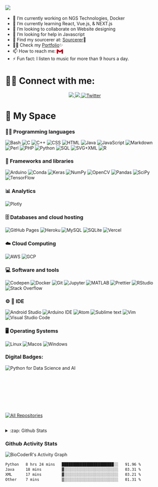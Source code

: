 
<p align="left">
 <img src="https://readme-typing-svg.herokuapp.com?font=KoHo&color=149DDD&size=28&Center=true&vCenter=true&width=570&height=80&lines=I'm+Pranav+Swaroop+Gundla+aka+BioCoderR+%F0%9F%91%8B;Bioinformatician;+Data+Scientist;Freelancer+;Web+Developer" />     
  </p>
      

- 🔭 I’m currently working on NGS Technologies, Docker
- 🌱 I’m currently learning React, Vue.js, & NEXT.js
- 👯 I’m looking to collaborate on Website designing
- 🤔 I’m looking for help in Javascript
- 💬 Find my sourcerer at: [Sourcerer](https://sourcerer.io/biocoderr):mage:
- :man_technologist: Check my [Portfolio](https://biocoderr.github.io/)✨
- 📫 How to reach me: <a href="mailto:pranav5goud@gmail.com"><img alt="GMail" align="center" width="20" height="18" src="assets/gmail.svg" /></a>
- ⚡ Fun fact: I listen to music for more than 9 hours a day.


# :raising_hand_man: Connect with me:

<p align="center">
   <a href="https://www.instagram.com/pranav_swaroop_g/">
      <img src="https://img.shields.io/badge/instagram-%23E4405F.svg?&amp;style=for-the-badge&amp;logo=instagram&amp;logoColor=white" />
   </a>
    <a href="https://linkedin.com/in/pranavswaroopgundla/">
       <img src="https://img.shields.io/badge/linkedin-%230077B5.svg?&style=for-the-badge&logo=linkedin&logoColor=white" />
   </a>
   <a href="https://twitter.com/im_pranavgundla">
      <img alt="Twitter" title="Twitter" src="https://img.shields.io/badge/-Twitter-1DA1F2?style=for-the-badge&logo=twitter&logoColor=white" />
   </a>
</p> 

# :milky_way: My Space

### 👨‍💻 Programming languages

<p> 
   <img alt="Bash" src="https://img.shields.io/badge/Bash%20-%23121011.svg?logo=gnu-bash&logoColor=white" />
   <img alt="C" src="https://img.shields.io/badge/C%20-%232370ED.svg?logo=c&logoColor=white" />
   <img alt="C++" src="https://img.shields.io/badge/C++%20-%2300599C.svg?logo=c%2B%2B&logoColor=white" />
   <img alt="CSS" src="https://img.shields.io/badge/CSS%20-%231572B6.svg?logo=css3&logoColor=white" />
   <img alt="HTML" src="https://img.shields.io/badge/HTML%20-%23E34F26.svg?logo=html5&logoColor=white" />
   <img alt="Java" src="https://img.shields.io/badge/Java-%23007396.svg?logo=java&logoColor=white" />
   <img alt="JavaScript" src="https://img.shields.io/badge/JavaScript%20-%23F7DF1E.svg?logo=javascript&logoColor=black" />
   <img alt="Markdown" src="https://img.shields.io/badge/Markdown-%23000000.svg?logo=markdown&logoColor=white" />
   <img alt="Perl" src="https://img.shields.io/badge/Perl-39457E?style=flat&logo=perl&logoColor=white" />
   <img alt="PHP" src="https://img.shields.io/badge/PHP-%23777BB4.svg?logo=php&logoColor=white" />
   <img alt="Python" src="https://img.shields.io/badge/Python%20-%2314354C.svg?logo=python&logoColor=white" />
   <img alt="SQL" src="https://img.shields.io/badge/SQL%20-%23025E8C.svg?logo=amazon-dynamodb&logoColor=white" />
   <img alt="SVG+XML" src="https://img.shields.io/badge/SVG%2BXML%20-%23e0982c.svg?logo=svg&logoColor=white" /> 
   <img alt="R" src="https://img.shields.io/badge/R-276DC3?style=flat&logo=r&logoColor=white" /> 
</p>

### 🧰 Frameworks and libraries

<p>
   <img alt="Arduino" src="https://img.shields.io/badge/Arduino-00979D?logo=Arduino&logoColor=white" />
   <img alt="Conda" src="https://img.shields.io/badge/Conda-342B029.svg?&style=flat&logo=anaconda&logoColor=white" />
   <img alt="Keras" src="https://img.shields.io/badge/Keras%20-%23D00000.svg?logo=Keras&logoColor=white" />
   <img alt="NumPy" src="https://img.shields.io/badge/Numpy%20-%23013243.svg?logo=numpy&logoColor=white" />
   <img alt="OpenCV" src="https://img.shields.io/badge/OpenCV-27338e?style=flat&logo=OpenCV&logoColor=white" />
   <img alt="Pandas" src="https://img.shields.io/badge/Pandas%20-%23150458.svg?logo=pandas&logoColor=white" />
   <img alt="SciPy" src="https://img.shields.io/badge/Scipy-8CAAE6?style=flat&logo=SciPy&logoColor=white" /> 
   <img alt="TensorFlow" src="https://img.shields.io/badge/TensorFlow%20-%23FF6F00.svg?logo=TensorFlow&logoColor=white" />
</p>

### :bar_chart: Analytics
<p>
   <img alt="Plotly" src="https://img.shields.io/badge/Plotly-3F4F75?style=flat&logo=plotly&logoColor=white" />
</p>

### 🗄️ Databases and cloud hosting
<p>  
   <img alt="GitHub Pages" src="https://img.shields.io/badge/GitHub%20Pages-%23327FC7.svg?logo=github&logoColor=white" />
   <img alt="Heroku" src="https://img.shields.io/badge/Heroku-430098?style=flat&amp;logo=heroku&amp;logoColor=white" />
   <img alt="MySQL" src="https://img.shields.io/badge/MySQL-%2300f.svg?logo=mysql&logoColor=white" />
   <img alt="SQLite" src ="https://img.shields.io/badge/SQLite-%2307405e.svg?logo=sqlite&logoColor=white" />
   <img alt="Vercel" src="https://img.shields.io/badge/Vercel%20-%23000000.svg?logo=vercel&logoColor=white" />
</p>

### :cloud: Cloud Computing
<p>
   <img alt="AWS" src="https://img.shields.io/badge/Amazon_AWS-232F3E?style=flat&logo=amazon-aws&logoColor=white" />
   <img alt="GCP" src="https://img.shields.io/badge/Google_Cloud_Platform-1a73e8?style=flat&amp;logo=google-cloud&amp;logoColor=white" />
</p>

### 💻 Software and tools
<p>
   <img alt="Codepen" src="https://img.shields.io/badge/Codepen-000000.svg?logo=codepen&logoColor=white" />
   <img alt="Docker" src="https://img.shields.io/badge/Docker-46a2f1?style=flat&amp;logo=docker&amp;logoColor=white" />
   <img alt="Git" src="https://img.shields.io/badge/Git%20-%23F05033.svg?logo=git&logoColor=white" />
   <img alt="Jupyter" src="https://img.shields.io/badge/Jupyter%20-%23F37626.svg?logo=Jupyter&logoColor=white" />
   <img alt="MATLAB" src="https://img.shields.io/badge/Mathworks-0076A8?style=flat&logo=mathworks&logoColor=white" />
   <img alt="Prettier" src="https://img.shields.io/badge/-Prettier-F7B93E?style=flat&amp;logo=prettier&amp;logoColor=white" /> 
   <img alt="RStudio" src="https://img.shields.io/badge/RStudio-75AADB?style=flat&logo=RStudio&logoColor=white&logoWidth=20" />
   <img alt="Stack Overflow" src="https://img.shields.io/badge/Stack%20Overflow-FE7A16?logo=stack-overflow&logoColor=white" />
</p>

### :gear: :page_facing_up: IDE
<p>
   <img alt="Android Studio" src="https://img.shields.io/badge/Android%20Studio-008678.svg?logo=android-studio&amp;logoColor=white" />
   <img alt="Arduino IDE" src="https://img.shields.io/badge/Arduino_IDE-00979D?style=flat&logo=arduino&logoColor=white" />
   <img alt="Atom" src="https://img.shields.io/badge/Atom-66595C?style=flat&logo=Atom&logoColor=white" />
   <img alt="Sublime text" src="https://img.shields.io/badge/sublime_text-%23575757.svg?&style=flat&logo=sublime-text&logoColor=important" />
   <img alt="Vim" src="https://img.shields.io/badge/VIM-%2311AB00.svg?&style=flat&logo=vim&logoColor=white" />
   <img alt="Visual Studio Code" src="https://img.shields.io/badge/Visual%20Studio%20Code-0078d7.svg?logo=visual-studio-code&logoColor=white" />
</p>

### :desktop_computer:	Operating Systems

<p>
   <img alt="Linux" src="https://img.shields.io/badge/Linux-FCC624?style=flat&logo=linux&logoColor=white" />
   <img alt="Macos" src="https://img.shields.io/badge/macOS-000000?style=flat&logo=macos&logoColor=white" />
   <img alt="Windows" src="https://img.shields.io/badge/Windows-0078D6?style=flat&logo=windows&logoColor=white" />
</p>

### Digital Badges:
<p>
<img align="left" alt="Python for Data Science and AI" src="https://github.com/BioCoderR/BioCoderR/blob/master/python-for-data-science-and-ai.png" /></p>
<br/>
<br/>
<br/>
<br/>
<br/>
<br/>
<br/>

<br/>
<p align="left">
  <a href="https://github.com/BioCoderR?tab=repositories"><img alt="All Repositories" title="All Repositories" src="https://img.shields.io/badge/-All%20Repos-2962FF?style=for-the-badge&logo=koding&logoColor=white" /></a>
  </p>
  <br/>
<details>
  <summary>:zap: Github Stats</summary><br>

<p align="left"> <a href="https://github.com/ryo-ma/github-profile-trophy"><img src="https://github-profile-trophy.vercel.app/?username=biocoderr" alt="biocoderr" /></a> </p>
  <img align="left" alt="pranavswaroopgundla's Github Stats" src="https://raw.githubusercontent.com/BioCoderR/github-stats-transparent/output/generated/overview.svg" />
<img align="left" alt="pranavswaroopgundla's Github Stats" src="https://raw.githubusercontent.com/BioCoderR/github-stats-transparent/output/generated/languages.svg" />
<p><img align="center" src="https://github-readme-streak-stats.herokuapp.com/?user=biocoderr&theme=highcontrast" alt="biocoderr" /></p>
</details>

### Github Activity Stats

<img alt="BioCoderR's Activity Graph" src="https://activity-graph.herokuapp.com/graph?username=biocoderr&bg_color=0b0a0a&color=1dc6c9&line=1fd1b3&point=ededed&area=true&hide_border=true" />
<!-- [BioCoderR's Activity Graph](https://activity-graph.herokuapp.com/graph?username=biocoderr&bg_color=0b0a0a&color=1dc6c9&line=1fd1b3&point=ededed&area=true&hide_border=true)(https://github.com/ashutosh00710/github-readme-activity-graph) -->

<!--START_SECTION:waka-->
```text
Python   8 hrs 24 mins   ███████████████████████░░   91.96 % 
Java     18 mins         ▓░░░░░░░░░░░░░░░░░░░░░░░░   03.31 % 
XML      17 mins         ▓░░░░░░░░░░░░░░░░░░░░░░░░   03.21 % 
Other    7 mins          ▒░░░░░░░░░░░░░░░░░░░░░░░░   01.31 % 
```
<!--END_SECTION:waka-->
